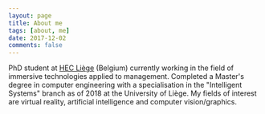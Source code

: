 ```yaml
---
layout: page
title: About me
tags: [about, me]
date: 2017-12-02
comments: false
---
```


PhD student at <a href="http://www.hec.ulg.ac.be/en/home">HEC Liège</a> (Belgium) currently working in the field of 
immersive technologies applied to management. Completed a Master's degree in computer engineering with a 
specialisation in the "Intelligent Systems" branch as of 2018 at the University of Liège.
My fields of interest are virtual reality, artificial intelligence and computer vision/graphics.
